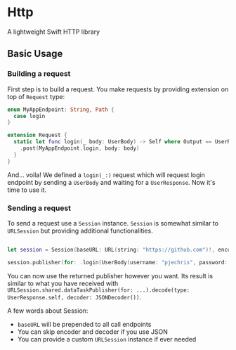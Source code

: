 # Http
A lightweight Swift HTTP library

## Basic Usage

### Building a request
First step is to build a request. You make requests by providing extension on top of `Request` type:

```swift
enum MyAppEndpoint: String, Path {
  case login
}

extension Request {
  static let func login(_ body: UserBody) -> Self where Output == UserResponse {
    .post(MyAppEndpoint.login, body: body)
  }
}
```

And... voila! We defined a `login(_:)` request which will request login endpoint by sending a `UserBody` and waiting for a `UserResponse`. Now it's time to use it.

### Sending a request

To send a request use a `Session` instance. `Session` is somewhat similar to `URLSession` but providing additional functionalities.

```swift

let session = Session(baseURL: URL(string: "https://github.com")!, encoder: JSONEncoder(), decoder: JSONDecoder())

session.publisher(for: .login(UserBody(username: "pjechris", password: "MyPassword")))

```

You can now use the returned publisher however you want. Its result is similar to what you have received with `URLSession.shared.dataTaskPublisher(for: ...).decode(type: UserResponse.self, decoder: JSONDecoder())`.

A few words about Session:

- `baseURL` will be prepended to all call endpoints
- You can skip encoder and decoder if you use JSON
- You can provide a custom `URLSession` instance if ever needed
